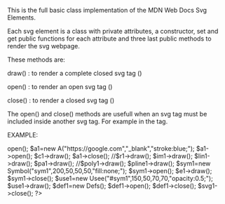 
This is the full basic class implementation of the MDN Web Docs Svg Elements.

Each svg element is a class with private attributes, a constructor, set and get public functions for each attribute
and three last public methods to render the svg webpage.

These methods are:

draw() : to render a complete closed svg tag (<circle cx="50" cy="50" r="50" style="fill:red;" />)

open() : to render an open svg tag (<circle cx="50" cy="50" r="50" style="fill:red;" >)

close() : to render a closed svg tag (</circle>)

The open() and close() methods are usefull when an svg tag must be included inside another svg tag. 
For example in the <animate> tag.

EXAMPLE:
  
  <?php
include "autoload.php";

$svg1=new Svg("500","500","0 0 500 500", "http://www.w3.org/2000/svg","fill:none;");
$c1=new Circle(100,100,30,"fill:red;");
$e1=new Ellipse(50,50,10,20,"fill:navy;");
//$r1=new Rect(150,150,40,40,5,5,"stroke:navy;fill:none;");
$im1=new Image(150,150,40,40,"https://mdn.mozillademos.org/files/6457/mdn_logo_only_color.png",
"fill:none;");
$lin1=new Line(0,0,100,100,"stroke:green;");
$poly1=new Polygon("0,100 50,25 50,75 100,0","stroke:orange;fill:none;");
$pline1=new Polyline("0,100 50,25 50,75 100,0","stroke:orange;fill:none;");
$d="M 10,30
           A 20,20 0,0,1 50,30
           A 20,20 0,0,1 90,30
           Q 90,60 50,90
           Q 10,60 10,30 z";
$pa1=new Path($d,"stroke:red;fill:none;");
$svg1->open();
$a1=new A("https://google.com","_blank","stroke:blue;");
$a1->open();
$c1->draw();
$a1->close();

//$r1->draw();
$im1->draw();
$lin1->draw();
$pa1->draw();
//$poly1->draw();
$pline1->draw();
$sym1=new Symbol("sym1",200,50,50,50,"fill:none;");
$sym1->open();
$e1->draw();
$sym1->close();
$use1=new Usee("#sym1",150,50,70,70,"opacity:0.5;");
$use1->draw();
$def1=new Defs();
$def1->open();
$def1->close();
$svg1->close();
?>
  
